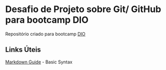 # Desafio de Projeto sobre Git/ GitHub para bootcamp DIO
Repositório criado para bootcamp [DIO](https://digitalinnovation.one/)

## Links Úteis
[Markdown Guide](https://www.markdownguide.org/basic-syntax/) - Basic Syntax

